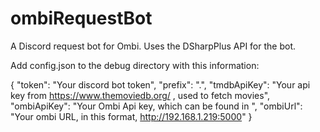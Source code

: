 # ombiRequestBot
A Discord request bot for Ombi. Uses the DSharpPlus API for the bot.

Add config.json to the debug directory with this information: 


{
  "token": "Your discord bot token",
  "prefix": ".",
  "tmdbApiKey": "Your api key from https://www.themoviedb.org/ , used to fetch movies",
  "ombiApiKey": "Your Ombi Api key, which can be found in ",
  "ombiUrl": "Your ombi URL, in this format, http://192.168.1.219:5000"
}
